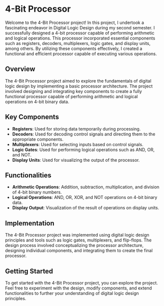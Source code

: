 # 4-Bit Processor

Welcome to the 4-Bit Processor project! In this project, I undertook a fascinating endeavor in Digital Logic Design during my second semester. I successfully designed a 4-bit processor capable of performing arithmetic and logical operations. This processor incorporated essential components such as registers, decoders, multiplexers, logic gates, and display units, among others. By utilizing these components effectively, I created a functional and efficient processor capable of executing various operations.

## Overview

The 4-Bit Processor project aimed to explore the fundamentals of digital logic design by implementing a basic processor architecture. The project involved designing and integrating key components to create a fully functional processor capable of performing arithmetic and logical operations on 4-bit binary data.

## Key Components

- **Registers**: Used for storing data temporarily during processing.
- **Decoders**: Used for decoding control signals and directing them to the appropriate components.
- **Multiplexers**: Used for selecting inputs based on control signals.
- **Logic Gates**: Used for performing logical operations such as AND, OR, and NOT.
- **Display Units**: Used for visualizing the output of the processor.

## Functionalities

- **Arithmetic Operations**: Addition, subtraction, multiplication, and division of 4-bit binary numbers.
- **Logical Operations**: AND, OR, XOR, and NOT operations on 4-bit binary data.
- **Display Output**: Visualization of the result of operations on display units.

## Implementation

The 4-Bit Processor project was implemented using digital logic design principles and tools such as logic gates, multiplexers, and flip-flops. The design process involved conceptualizing the processor architecture, designing individual components, and integrating them to create the final processor.

## Getting Started

To get started with the 4-Bit Processor project, you can explore the project. Feel free to experiment with the design, modify components, and extend functionalities to further your understanding of digital logic design principles.

